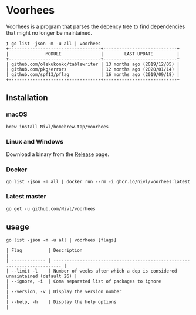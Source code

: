 # Voorhees

Voorhees is a program that parses the depency tree to find dependencies that
might no longer be maintained.

```
❯ go list -json -m -u all | voorhees
+-----------------------------------+----------------------------+
|              MODULE               |        LAST UPDATE         |
+-----------------------------------+----------------------------+
| github.com/olekukonko/tablewriter | 13 months ago (2019/12/05) |
| github.com/pkg/errors             | 12 months ago (2020/01/14) |
| github.com/spf13/pflag            | 16 months ago (2019/09/18) |
+-----------------------------------+----------------------------+
```

## Installation

### macOS

```
brew install Nivl/homebrew-tap/voorhees
```

### Linux and Windows

Download a binary from the [Release](https://github.com/Nivl/voorhees/releases) page.

### Docker

```
go list -json -m all | docker run --rm -i ghcr.io/nivl/voorhees:latest
```

### Latest master

```
go get -u github.com/Nivl/voorhees
```

## usage

```
go list -json -m -u all | voorhees [flags]

| Flag          | Description                                                               |
| ------------- | ------------------------------------------------------------------------- |
| --limit -l    | Number of weeks after which a dep is considered unmaintained (default 26) |
| --ignore, -i  | Coma separated list of packages to ignore                                 |
| --version, -v | Display the version number                                                |
| --help, -h    | Display the help options                                                  |
```
